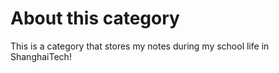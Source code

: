# About this category

This is a category that stores my notes during my school life in ShanghaiTech!